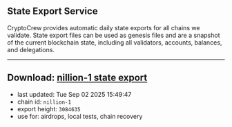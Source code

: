 ## State Export Service
CryptoCrew provides automatic daily state exports for all chains we validate. State export files can be used as genesis files and are a snapshot of the current blockchain state, including all validators, accounts, balances, and delegations.

---
**Download: [nillion-1 state export](https://ccv-s3.nbg1.your-objectstorage.com/SERVICE/nillion/nillion-1_export_3084635.json)**
---

- last updated: Tue Sep 02 2025 15:49:47
- chain id: `nillion-1`
- export height: `3084635`
- use for: airdrops, local tests, chain recovery
